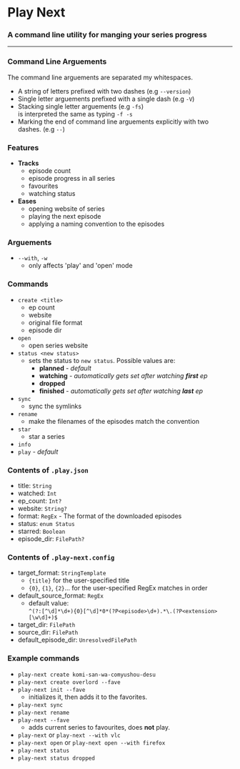 # Play Next
### A command line utility for manging your series progress

---

### Command Line Arguements

The command line arguements are separated my whitespaces.

- A string of letters prefixed with two dashes (e.g `--version`)
- Single letter arguements prefixed with a single dash (e.g `-V`)
- Stacking single letter arguements (e.g `-fs`) \
  is interpreted the same as typing `-f -s`
- Marking the end of command line arguements explicitly with two dashes. (e.g `--`)

### Features

- **Tracks**
  - episode count
  - episode progress in all series
  - favourites
  - watching status
- **Eases**
  - opening website of series
  - playing the next episode
  - applying a naming convention to the episodes

### Arguements

- `--with`, `-w`
  - only affects 'play' and 'open' mode

### Commands

- `create <title>`
  - ep count
  - website
  - original file format
  - episode dir
- `open`
  - open series website
- `status <new status>`
  - sets the status to `new status`. Possible values are:
    - **planned** - *default*
    - **watching** - *automatically gets set after watching **first** ep*
    - **dropped**
    - **finished** - *automatically gets set after watching **last** ep*
- `sync`
  - sync the symlinks
- `rename`
  - make the filenames of the episodes match the convention
- `star`
  - star a series
- `info`
- `play` - *default*

### Contents of `.play.json`

- title: `String`
- watched: `Int`
- ep_count: `Int?`
- website: `String?`
- format: `RegEx` - The format of the downloaded episodes
- status: `enum Status`
- starred: `Boolean`
- episode_dir: `FilePath?`

### Contents of `.play-next.config`

- target_format: `StringTemplate`
  - `{title}` for the user-specified title
  - `{0}`, `{1}`, `{2}`... for the user-specified RegEx matches in order
- default_source_format: `RegEx`
  - default value: \
    `^(?:[^\d]*\d+){0}[^\d]*0*(?P<episode>\d+).*\.(?P<extension>[\w\d]+)$`
- target_dir: `FilePath`
- source_dir: `FilePath`
- default_episode_dir: `UnresolvedFilePath`

### Example commands

- `play-next create komi-san-wa-comyushou-desu`
- `play-next create overlord --fave`
- `play-next init --fave`
  - initializes it, then adds it to the favorites.
- `play-next sync`
- `play-next rename`
- `play-next --fave`
  - adds current series to favourites, does **not** play.
- `play-next` or `play-next --with vlc`
- `play-next open` or `play-next open --with firefox`
- `play-next status`
- `play-next status dropped`
